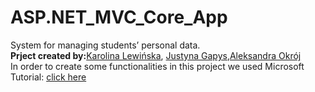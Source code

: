 # ASP.NET_MVC_Core_App
System for managing students’ personal data. <br />
**Prject created by:**[Karolina Lewińska](https://github.com/KarolinaLewinska), [Justyna Gapys](https://github.com/justynagapys),[Aleksandra Okrój](https://https://github.com/aleksandraokroj)<br />
In order to create some functionalities in this project we used Microsoft Tutorial: [click here](https://docs.microsoft.com/pl-pl/aspnet/mvc/overview/getting-started/getting-started-with-ef-using-mvc/sorting-filtering-and-paging-with-the-entity-framework-in-an-asp-net-mvc-application)<br />

